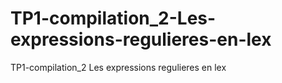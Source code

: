 # TP1-compilation_2-Les-expressions-regulieres-en-lex
TP1-compilation_2 Les expressions regulieres en lex
